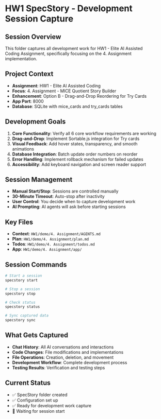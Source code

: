 # HW1 SpecStory - Development Session Capture

## Session Overview
This folder captures all development work for HW1 - Elite AI Assisted Coding Assignment, specifically focusing on the 4. Assignment implementation.

## Project Context
- **Assignment**: HW1 - Elite AI Assisted Coding
- **Focus**: 4. Assignment - MICE Quotient Story Builder
- **Enhancement**: Option B - Drag-and-Drop Reordering for Try Cards
- **App Port**: 8000
- **Database**: SQLite with mice_cards and try_cards tables

## Development Goals
1. **Core Functionality**: Verify all 6 core workflow requirements are working
2. **Drag-and-Drop**: Implement Sortable.js integration for Try cards
3. **Visual Feedback**: Add hover states, transparency, and smooth animations
4. **Database Integration**: Batch update order numbers on reorder
5. **Error Handling**: Implement rollback mechanism for failed updates
6. **Accessibility**: Add keyboard navigation and screen reader support

## Session Management
- **Manual Start/Stop**: Sessions are controlled manually
- **30-Minute Timeout**: Auto-stop after inactivity
- **User Control**: You decide when to capture development work
- **AI Prompting**: AI agents will ask before starting sessions

## Key Files
- **Context**: `HW1/demo/4. Assignment/AGENTS.md`
- **Plan**: `HW1/demo/4. Assignment/plan.md`
- **Todos**: `HW1/demo/4. Assignment/todos.md`
- **App**: `HW1/demo/4. Assignment/app/`

## Session Commands
```bash
# Start a session
specstory start

# Stop a session
specstory stop

# Check status
specstory status

# Sync captured data
specstory sync
```

## What Gets Captured
- **Chat History**: All AI conversations and interactions
- **Code Changes**: File modifications and implementations
- **File Operations**: Creation, deletion, and movement
- **Development Workflow**: Complete development process
- **Testing Results**: Verification and testing steps

## Current Status
- ✅ SpecStory folder created
- ✅ Configuration set up
- ✅ Ready for development work capture
- 🔄 Waiting for session start
